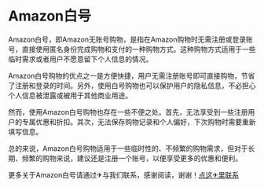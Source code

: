 # Amazon白号

Amazon白号，即Amazon无账号购物，是指在Amazon购物时无需注册或登录账号，直接使用匿名身份完成购物和支付的一种购物方式。这种购物方式适用于一些临时需求或者用户不愿意留下个人信息的情况。

Amazon白号购物的优点之一是方便快捷，用户无需注册账号即可直接购物，节省了注册和登录的时间。另外，使用白号购物也可以保护用户的隐私信息，不必担心个人信息被泄露或被用于其他商业用途。

然而，使用Amazon白号购物也存在一些不便之处。首先，无法享受到一些注册用户的专属优惠和折扣。其次，无法保存购物记录和个人偏好，下次购物时需要重新填写信息。

总的来说，Amazon白号购物适用于一些临时性的、不频繁的购物需求，但对于长期、频繁的购物来说，建议还是注册一个账号，以便享受更多的优惠和便利。

更多关于Amazon白号请通过✈与我们联系，感谢阅读，谢谢！[点这✈里联系](https://sms.k02.cc)